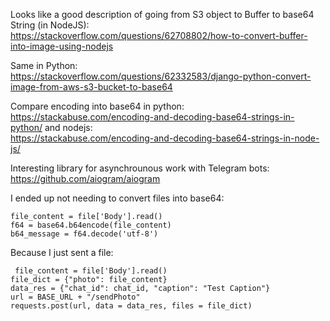 Looks like a good description of going from S3 object to Buffer to base64 String (in NodeJS):   
https://stackoverflow.com/questions/62708802/how-to-convert-buffer-into-image-using-nodejs  

Same in Python:  
https://stackoverflow.com/questions/62332583/django-python-convert-image-from-aws-s3-bucket-to-base64

Compare encoding into base64 in python:  
https://stackabuse.com/encoding-and-decoding-base64-strings-in-python/
and nodejs:  
https://stackabuse.com/encoding-and-decoding-base64-strings-in-node-js/

Interesting library for asynchrounous work with Telegram bots:  
https://github.com/aiogram/aiogram

I ended up not needing to convert files into base64:  

```
file_content = file['Body'].read()
f64 = base64.b64encode(file_content)
b64_message = f64.decode('utf-8')
```        

Because I just sent a file:  

```
 file_content = file['Body'].read()
file_dict = {"photo": file_content}
data_res = {"chat_id": chat_id, "caption": "Test Caption"}
url = BASE_URL + "/sendPhoto" 
requests.post(url, data = data_res, files = file_dict)
```
